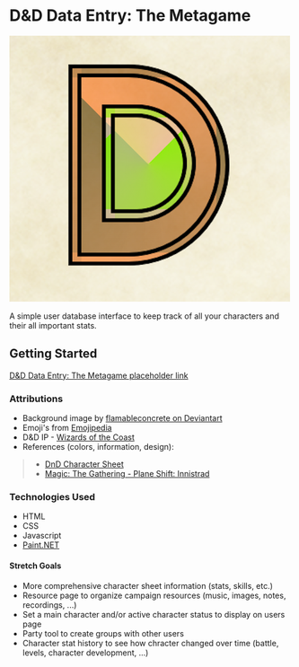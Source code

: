 # D&D Data Entry: The Metagame
![Logo - a D within another D](./public/assets/images/logo.png)  

A simple user database interface to keep track of all your characters and their all important stats.  

## Getting Started
[D&D Data Entry: The Metagame placeholder link](https://github.com/DogsGoWoof/D-D-Data-Entry-The-Metagame)  

### Attributions
- Background image by [flamableconcrete on Deviantart](https://www.deviantart.com/flamableconcrete)  
- Emoji's from [Emojipedia](https://emojipedia.org/)  
- D&D IP - [Wizards of the Coast](https://company.wizards.com/en)  
- References (colors, information, design):
 > - [DnD Character Sheet](https://media.wizards.com/2022/dnd/downloads/DnD_5E_CharacterSheet_FormFillable.pdf)
 > - [Magic: The Gathering - Plane Shift: Innistrad](https://media.wizards.com/2016/dnd/downloads/Plane_Shift_Innistrad.pdf)

### Technologies Used
- HTML
- CSS
- Javascript
- [Paint.NET](https://www.getpaint.net/)

#### Stretch Goals
- More comprehensive character sheet information (stats, skills, etc.)
- Resource page to organize campaign resources (music, images, notes, recordings, ...)
- Set a main character and/or active character status to display on users page
- Party tool to create groups with other users
- Character stat history to see how chracter changed over time (battle, levels, character development, ...)
